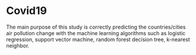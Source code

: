 # Covid19

The main purpose of this study is correctly predicting the countries/cities air pollution change with the machine learning algorithms such as logistic regression, support vector machine, random forest decision tree, k-nearest neighbor.
